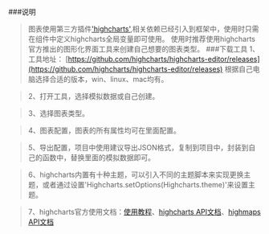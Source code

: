 ###说明
> 图表使用第三方插件['highcharts'](https://www.hcharts.cn/),相关依赖已经引入到框架中，使用时只需在组件中定义highcharts全局变量即可使用。 使用时推荐使用highcharts官方推出的图形化界面工具来创建自己想要的图表类型。
###下载工具
> 1、工具地址： [https://github.com/highcharts/highcharts-editor/releases](https://github.com/highcharts/highcharts-editor/releases) 根据自己电脑选择合适的版本，win、linux、mac均有。

>2、打开工具，选择模拟数据或自己创建。 

>3、选择图表类型。 

>4、图表配置，图表的所有属性均可在里面配置。 

>5、导出配置，项目中使用建议导出JSON格式，复制到项目中，封装到自己的函数中，替换里面的模拟数据即可。 

>6、highcharts内置有十种主题，可以引入不同的主题脚本来实现更换主题，或者通过设置'Highcharts.setOptions(Highcharts.theme)'来设置主题。 

>7、highcharts官方使用文档：[使用教程](https://www.hcharts.cn/docs)、[highcharts API文档](https://api.hcharts.cn/highcharts)、[highmaps API文档](https://api.hcharts.cn/highmaps)